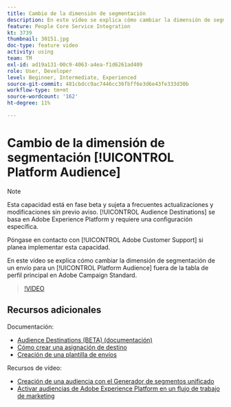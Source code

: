 ```yaml
---
title: Cambio de la dimensión de segmentación
description: En este vídeo se explica cómo cambiar la dimensión de segmentación de una entrega para una audiencia de plataforma fuera de la tabla de perfil principal de Adobe Campaign Standard.
feature: People Core Service Integration
kt: 3739
thumbnail: 30151.jpg
doc-type: feature video
activity: using
team: TM
exl-id: ad19a131-00c9-4063-a4ea-f1d6261ad409
role: User, Developer
level: Beginner, Intermediate, Experienced
source-git-commit: 481cbdcc9ac7446cc36fbff6e3d6e43fe333d30b
workflow-type: tm+mt
source-wordcount: '162'
ht-degree: 11%

---
```


# Cambio de la dimensión de segmentación [!UICONTROL Platform Audience]

>[!NOTE]
>
>Esta capacidad está en fase beta y sujeta a frecuentes actualizaciones y modificaciones sin previo aviso. [!UICONTROL Audience Destinations] se basa en Adobe Experience Platform y requiere una configuración específica.
>
>Póngase en contacto con [!UICONTROL Adobe Customer Support] si planea implementar esta capacidad.

En este vídeo se explica cómo cambiar la dimensión de segmentación de un envío para un [!UICONTROL Platform Audience] fuera de la tabla de perfil principal en Adobe Campaign Standard.

>[!VIDEO](https://video.tv.adobe.com/v/30151?quality=12)

## Recursos adicionales

Documentación:

* [Audience Destinations (BETA) (documentación)](https://experienceleague.adobe.com/docs/campaign-standard-learn/tutorials/profiles-and-audiences/audience-destinations/audience-destinations-overview.html?lang=en)
* [Cómo crear una asignación de destino](https://experienceleague.adobe.com/docs/campaign-standard/using/administrating/application-settings/target-mappings-in-campaign.html?lang=en)
* [Creación de una plantilla de envíos](https://experienceleague.adobe.com/docs/campaign-standard/using/getting-started/marketing-plans/marketing-activity-templates.html?lang=en)

Recursos de vídeo:

* [Creación de una audiencia con el Generador de segmentos unificado](/help/profiles-and-audiences/audience-destinations/creating-audiences-using-segment-builder.md)
* [Activar audiencias de Adobe Experience Platform en un flujo de trabajo de marketing](/help/profiles-and-audiences/audience-destinations/activating-aep-audiences.md)
